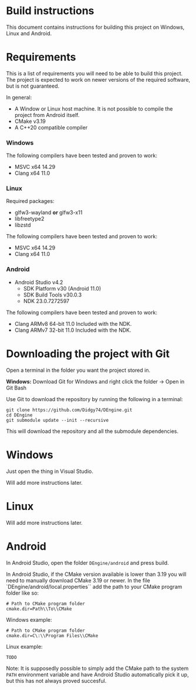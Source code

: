 # Build instructions
This document contains instructions for building this project on Windows, Linux and Android.

# Requirements
This is a list of requirements you will need to be able to build this project. The project is expected to work on newer versions of the required software, but is not guaranteed.

In general:
- A Window or Linux host machine.
	It is not possible to compile the project from Android itself.
- CMake v3.19
- A C++20 compatible compiler

### Windows
The following compilers have been tested and proven to work:
 - MSVC x64 14.29
 - Clang x64 11.0

### Linux
Required packages:
- glfw3-wayland **or** glfw3-x11
- libfreetype2
- libzstd

The following compilers have been tested and proven to work:
 - MSVC x64 14.29
 - Clang x64 11.0

### Android
 - Android Studio v4.2
   - SDK Platform v30 (Android 11.0)
   - SDK Build Tools v30.0.3
   - NDK 23.0.7272597
 
The following compilers have been tested and proven to work:
- Clang ARMv8 64-bit 11.0
  Included with the NDK.
- Clang ARMv7 32-bit 11.0
  Included with the NDK.


# Downloading the project with Git
Open a terminal in the folder you want the project stored in. 

**Windows:** Download Git for Windows and right click the folder -> Open in Git Bash

Use Git to download the repository by running the following in a terminal:
```
git clone https://github.com/Didgy74/DEngine.git
cd DEngine
git submodule update --init --recursive
```
This will download the repository and all the submodule dependencies.

# Windows
Just open the thing in Visual Studio.

Will add more instructions later.

# Linux
Will add more instructions later.

# Android
In Android Studio, open the folder `DEngine/android` and press build.

In Android Studio, if the CMake version available is lower than 3.19 you will need to manually download CMake 3.19 or newer. In the file `DEngine/android/local.properties`` add the path to your CMake program folder like so:
```
# Path to CMake program folder  
cmake.dir=Path\\To\\CMake
```
Windows example:
```
# Path to CMake program folder  
cmake.dir=C\:\\Program Files\\CMake
```
Linux example:
```
TODO
```

Note: It is supposedly possible to simply add the CMake path to the system `PATH` environment variable and have Android Studio automatically pick it up, but this has not always proved succesful.
